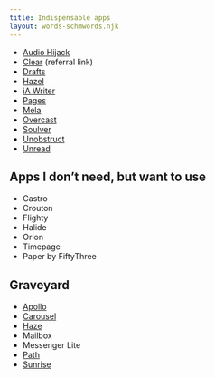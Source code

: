 ```yaml
---
title: Indispensable apps
layout: words-schmwords.njk
---
```


- [Audio Hijack](https://rogueamoeba.com/audiohijack/)
- [Clear](https://app.useclear.com/refer/BI64KO) (referral link)
- [Drafts](https://getdrafts.com)
- [Hazel](https://www.noodlesoft.com)
- [iA Writer](https://ia.net/writer)
- [Pages](https://www.apple.com/apps/#pages)
- [Mela](https://mela.recipes)
- [Overcast](https://overcast.fm)
- [Soulver](https://soulver.app)
- [Unobstruct](https://apps.apple.com/app/unobstruct/id1255281426)
- [Unread](https://www.goldenhillsoftware.com/unread)

## Apps I don’t need, but want to use

- Castro
- Crouton
- Flighty
- Halide
- Orion
- Timepage
- Paper by FiftyThree

## Graveyard

- [Apollo](https://apolloapp.io)
- [Carousel](http://carousel.destroytoday.com)
- [Haze](https://web.archive.org/web/20201111202539/http://www.gethaze.com)
- Mailbox
- Messenger Lite
- [Path](https://web.archive.org/web/20161128235506/https://path.com/moments)
- [Sunrise](https://web.archive.org/web/20140521033147/https://www.sunrise.am)
